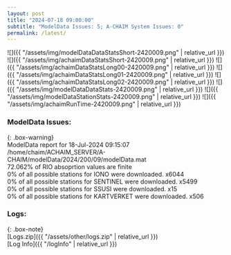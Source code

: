 ```yaml
---
layout: post
title: "2024-07-18 09:00:00"
subtitle: "ModelData Issues: 5; A-CHAIM System Issues: 0"
permalink: /latest/
---
```


![]({{ "/assets/img/modelDataDataStatsShort-2420009.png" | relative_url }})
![]({{ "/assets/img/achaimDataStatsShort-2420009.png" | relative_url }})
![]({{ "/assets/img/achaimDataStatsLong00-2420009.png" | relative_url }})
![]({{ "/assets/img/achaimDataStatsLong01-2420009.png" | relative_url }})
![]({{ "/assets/img/achaimDataStatsLong02-2420009.png" | relative_url }})
![]({{ "/assets/img/modelDataDataStats-2420009.png" | relative_url }})
![]({{ "/assets/img/modelDataStationStats-2420009.png" | relative_url }})
![]({{ "/assets/img/achaimRunTime-2420009.png" | relative_url }})


### ModelData Issues:  
  
{: .box-warning}  
 ModelData report for 18-Jul-2024 09:15:07   
 /home/chaim/ACHAIM_SERVER/A-CHAIM/modelData/2024/200/09/modelData.mat   
 72.062% of RIO absoprtion values are finite   
 0% of all possible stations for IONO were downloaded. x6044   
 0% of all possible stations for SENTINEL were downloaded. x5499   
 0% of all possible stations for SSUSI were downloaded. x15   
 0% of all possible stations for KARTVERKET were downloaded. x506   
  


### Logs:  
  
{: .box-note}  
[Logs.zip]({{ "/assets/other/logs.zip" | relative_url }})  
[Log Info]({{ "/logInfo" | relative_url }})  
